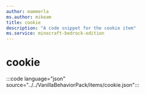 ```yaml
---
author: mammerla
ms.author: mikeam
title: cookie
description: "A code snippet for the cookie item"
ms.service: minecraft-bedrock-edition
---
```


# cookie

:::code language="json" source="../../VanillaBehaviorPack/items/cookie.json":::

